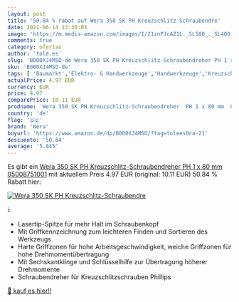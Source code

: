 ```yaml
---
layout: post
title: '50.84 % rabat auf Wera 350 SK PH Kreuzschlitz-Schraubendre'
date: 2021-06-14 13:36:03
image: 'https://m.media-amazon.com/images/I/21znPJcAZ1L._SL500_._SL400_.jpg'
comments: true
category: ofertas
author: 'tole.es'
slug: 'B000XJ4MSO-de Wera 350 SK PH Kreuzschlitz-Schraubendreher PH 1 x 80 mm...'
sku: 'B000XJ4MSO-de'
tags: [ 'Baumarkt','Elektro- & Handwerkzeuge','Handwerkzeuge','Kreuzschlitz-Schraubendreher','Schraubendreher','wera', ]
actualPrice: 4.97 EUR
currency: EUR
price: 4.97
comparePrice: 10.11 EUR
prodname: 'Wera 350 SK PH Kreuzschlitz-Schraubendreher  PH 1 x 80 mm  05008751001'
country: 'de'
flag: '🇩🇪'
brand: 'Wera'
buyurl: 'https://www.amazon.de/dp/B000XJ4MSO/?tag=tolees0ca-21'
descuento: '50.84'
average: '5.845'
---
```


Es gibt ein [Wera 350 SK PH Kreuzschlitz-Schraubendreher  PH 1 x 80 mm  05008751001](https://www.amazon.de/dp/B000XJ4MSO/?tag=tolees0ca-21) mit aktuellem Preis 4.97 EUR (original: 10.11 EUR) 50.84 % Rabatt hier:

[![Wera 350 SK PH Kreuzschlitz-Schraubendre](https://m.media-amazon.com/images/I/21znPJcAZ1L._SL500_._SL400_.jpg)](https://www.amazon.de/dp/B000XJ4MSO/?tag=tolees0ca-21)

ℹ️:

- Lasertip-Spitze für mehr Halt im Schraubenkopf
- Mit Griffkennzeichnung zum leichteren Finden und Sortieren des Werkzeugs
- Harte Griffzonen für hohe Arbeitsgeschwindigkeit, weiche Griffzonen für hohe Drehmomentübertragung
- Mit Sechskantklinge und Schlüsselhilfe zur Übertragung höherer Drehmomente
- Schraubendreher für Kreuzschlitzschrauben Phillips

[🛒 kauf es hier!!](https://www.amazon.de/dp/B000XJ4MSO/?tag=tolees0ca-21)
